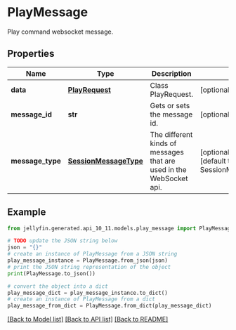 # PlayMessage

Play command websocket message.

## Properties

Name | Type | Description | Notes
------------ | ------------- | ------------- | -------------
**data** | [**PlayRequest**](PlayRequest.md) | Class PlayRequest. | [optional] 
**message_id** | **str** | Gets or sets the message id. | [optional] 
**message_type** | [**SessionMessageType**](SessionMessageType.md) | The different kinds of messages that are used in the WebSocket api. | [optional] [readonly] [default to SessionMessageType.PLAY]

## Example

```python
from jellyfin.generated.api_10_11.models.play_message import PlayMessage

# TODO update the JSON string below
json = "{}"
# create an instance of PlayMessage from a JSON string
play_message_instance = PlayMessage.from_json(json)
# print the JSON string representation of the object
print(PlayMessage.to_json())

# convert the object into a dict
play_message_dict = play_message_instance.to_dict()
# create an instance of PlayMessage from a dict
play_message_from_dict = PlayMessage.from_dict(play_message_dict)
```
[[Back to Model list]](../README.md#documentation-for-models) [[Back to API list]](../README.md#documentation-for-api-endpoints) [[Back to README]](../README.md)


